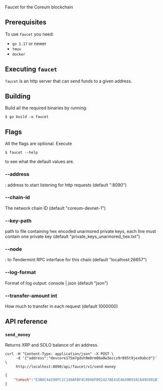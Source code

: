 Faucet for the Coreum blockchain

## Prerequisites
To use `faucet` you need:
- `go 1.17` or newer
- `tmux`
- `docker`

## Executing `faucet`

`faucet` is an http server that can send funds to a given address.

## Building

Build all the required binaries by running:

```
$ go build -o faucet
```

## Flags

All the flags are optional. Execute

```
$ faucet --help
```

to see what the default values are.

### --address

<host>:<port> address to start listening for http requests (default ":8090")

### --chain-id

The network chain ID (default "coreum-devnet-1")

### --key-path

path to file containing hex encoded unarmored private keys, each line must contain one private key (default "private_keys_unarmored_hex.txt")

### --node
<host>:<port> to Tendermint RPC interface for this chain (default "localhost:26657")

### --log-format

Format of log output: console | json (default "json")

### --transfer-amount int

How much to transfer in each request (default 1000000)

## API reference

### `send_money`

Returns XRP and SOLO balance of an address.

```shell script
curl -H "Content-Type: application/json" -X POST \
     -d '{"address":"devcore175m7gdsh9m0rm08a0w3eccz9r895t9jex0abcd"}' \
     http://localhost:8090/api/faucet/v1/send-money
```

```json
{
    "txHash":"E3B0C44298FC1C149AFBF4C8996FB92427AE41E4649B934CA495991B7852B855"
}
```